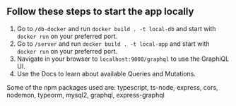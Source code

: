 ﻿## Follow these steps to start the app locally

1. Go to `/db-docker` and run `docker build . -t local-db` and start with `docker run` on your preferred port.
2. Go to `/server` and run `docker build . -t local-app` and start with `docker run` on your preferred port.
3. Navigate in your browser to `localhost:9000/graphql` to use the GraphiQL UI.
4. Use the Docs to learn about available Queries and Mutations.

Some of the npm packages used are: typescript, ts-node, express, cors, nodemon, typeorm, mysql2, graphql, express-graphql 
